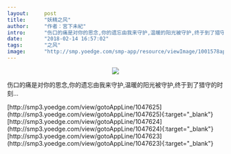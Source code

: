 ```yaml
---
layout:     post
title:      "妖精之风"
author:     "作者：宮下未紀"
intro:      "伤口的痛是对你的思念,你的遗忘由我来守护,温暖的阳光被守护,终于到了猎守的时刻..."
date:       "2018-02-14 16:57:02"
tags:       "之风"
image:      "http://smp.yoedge.com/smp-app/resource/viewImage/1001578appline.png"
---
```

<div style="text-align: center">
<p><img src="http://smp.yoedge.com/smp-app/resource/viewImage/1001578appline.png"/></p>
</div>
<p class="post-meta">
<span>伤口的痛是对你的思念,你的遗忘由我来守护,温暖的阳光被守护,终于到了猎守的时刻...</span>
</p>
[http://smp3.yoedge.com/view/gotoAppLine/1047625](http://smp3.yoedge.com/view/gotoAppLine/1047625){:target="_blank"}
[http://smp3.yoedge.com/view/gotoAppLine/1047624](http://smp3.yoedge.com/view/gotoAppLine/1047624){:target="_blank"}
[http://smp3.yoedge.com/view/gotoAppLine/1047623](http://smp3.yoedge.com/view/gotoAppLine/1047623){:target="_blank"}


